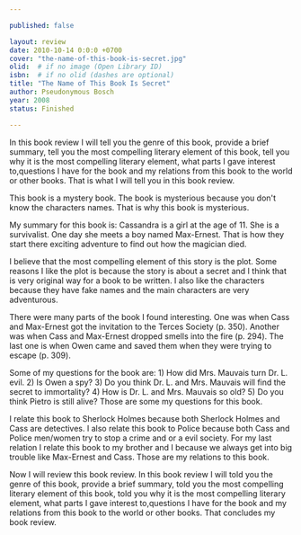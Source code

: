 ```yaml
---

published: false

layout: review
date: 2010-10-14 0:0:0 +0700
cover: "the-name-of-this-book-is-secret.jpg"
olid:  # if no image (Open Library ID)
isbn:  # if no olid (dashes are optional)
title: "The Name of This Book Is Secret"
author: Pseudonymous Bosch
year: 2008
status: Finished 

---
```


In this book review I will tell you the genre of this book, provide a brief summary, tell you the most compelling literary element of this book, tell you why it is the most compelling literary element, what parts I gave interest to,questions I have for the book and my relations from this book to the world or other books. That is what I will tell you in this book review.

This book is a mystery book. The book is mysterious because you don't know the characters names. That is why this book is mysterious.

My summary for this book is: Cassandra is a girl at the age of 11. She is a survivalist. One day she meets a boy named Max-Ernest. That is how they start there exciting adventure to find out how the magician died.

I believe that the most compelling element of this story is the plot. Some reasons I like the plot is because the story is about a secret and I think that is very original way for a book to be written. I also like the characters because they have fake names and the main characters are very adventurous.

There were many parts of the book I found interesting. One was when Cass and Max-Ernest got the invitation to the Terces Society (p. 350). Another was when Cass and Max-Ernest dropped smells into the fire (p. 294). The last one is when Owen came and saved them when they were trying to escape (p. 309).

Some of my questions for the book are: 1) How did Mrs. Mauvais turn Dr. L. evil. 2) Is Owen a spy? 3) Do you think Dr. L. and Mrs. Mauvais will find the secret to immortality? 4) How is Dr. L. and Mrs. Mauvais so old? 5) Do you think Pietro is still alive? Those are some my questions for this book.

I relate this book to Sherlock Holmes because both Sherlock Holmes and Cass are detectives. I also relate this book to Police because both Cass and Police men/women try to stop a crime and or a evil society. For my last relation I relate this book to my brother and I because we always get into big trouble like Max-Ernest and Cass. Those are my relations to this book.

Now I will review this book review. In this book review I will told you the genre of this book, provide a brief summary, told you the most compelling literary element of this book, told you why it is the most compelling literary element, what parts I gave interest to,questions I have for the book and my relations from this book to the world or other books. That concludes my book review.
